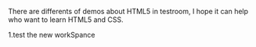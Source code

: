 There are differents of demos about HTML5 in testroom,
I hope it can help who want to learn HTML5 and CSS.

1.test the new workSpance
